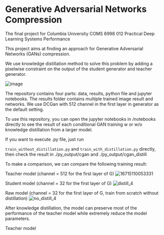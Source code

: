# Generative Adversarial Networks Compression
The final project for Columbia University COMS 6998 012 Practical Deep Learning Systems Performance

This project aims at finding an approach for Generative Adversarial Networks (GANs) compression.

We use knowledge distillation method to solve this problem by adding a pixelwise constraint on the output of the student generator and teacher generator.

![image](https://user-images.githubusercontent.com/120711627/208582366-a4816226-7f8f-479a-b670-89bab553a9e0.png)

The repository contains four parts: data, results, python file and jupyter notebooks. The results folder contains multiple trained image result and networks. We use DCGan with 512 channel in the first layer in generator as the default setting.

To use this repository, you can open the jupyter notebooks in /notebooks directly to see the result of each conditional GAN training w or w/o knowledge distillation from a larger model.

If you want to execute .py file, just run 

`train_without_distillation.py` and `train_with_distillation.py` directly, then check the result in ./py_output/cgan and ./py_output/cgan_distill

To make a comparison, we can compare the following training result:

Teacher model (channel = 512 for the first layer of G)
![16715110053331](https://user-images.githubusercontent.com/120711627/208584829-50b5b141-efe9-40a0-a104-4117a052fca3.gif)


Student model (channel = 32 for the first layer of G)
![distill_4](https://user-images.githubusercontent.com/120711627/208585488-8364ec91-b95b-45ea-9ea1-5072d04a66b5.gif)

Raw model (channel = 32 for the first layer of G, train from scratch without distillation)
![no_distill_4](https://user-images.githubusercontent.com/120711627/208585556-be754711-1286-4d0f-b537-d4d4e4f7f687.gif)

After knowledge distillation, the model can preserve most of the performance of the teacher model while extremely reduce the model parameters.

                    
Teacher model     
